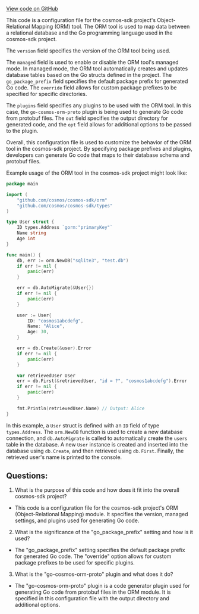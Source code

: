 [View code on GitHub](https://github.com/cosmos/cosmos-sdk/blob/main/orm/internal/buf.proto.gen.yaml)

This code is a configuration file for the cosmos-sdk project's Object-Relational Mapping (ORM) tool. The ORM tool is used to map data between a relational database and the Go programming language used in the cosmos-sdk project. 

The `version` field specifies the version of the ORM tool being used. 

The `managed` field is used to enable or disable the ORM tool's managed mode. In managed mode, the ORM tool automatically creates and updates database tables based on the Go structs defined in the project. The `go_package_prefix` field specifies the default package prefix for generated Go code. The `override` field allows for custom package prefixes to be specified for specific directories. 

The `plugins` field specifies any plugins to be used with the ORM tool. In this case, the `go-cosmos-orm-proto` plugin is being used to generate Go code from protobuf files. The `out` field specifies the output directory for generated code, and the `opt` field allows for additional options to be passed to the plugin. 

Overall, this configuration file is used to customize the behavior of the ORM tool in the cosmos-sdk project. By specifying package prefixes and plugins, developers can generate Go code that maps to their database schema and protobuf files. 

Example usage of the ORM tool in the cosmos-sdk project might look like:

```go
package main

import (
    "github.com/cosmos/cosmos-sdk/orm"
    "github.com/cosmos/cosmos-sdk/types"
)

type User struct {
    ID types.Address `gorm:"primaryKey"`
    Name string
    Age int
}

func main() {
    db, err := orm.NewDB("sqlite3", "test.db")
    if err != nil {
        panic(err)
    }

    err = db.AutoMigrate(&User{})
    if err != nil {
        panic(err)
    }

    user := User{
        ID: "cosmos1abcdefg",
        Name: "Alice",
        Age: 30,
    }

    err = db.Create(&user).Error
    if err != nil {
        panic(err)
    }

    var retrievedUser User
    err = db.First(&retrievedUser, "id = ?", "cosmos1abcdefg").Error
    if err != nil {
        panic(err)
    }

    fmt.Println(retrievedUser.Name) // Output: Alice
}
```

In this example, a `User` struct is defined with an `ID` field of type `types.Address`. The `orm.NewDB` function is used to create a new database connection, and `db.AutoMigrate` is called to automatically create the `users` table in the database. A new `User` instance is created and inserted into the database using `db.Create`, and then retrieved using `db.First`. Finally, the retrieved user's name is printed to the console.
## Questions: 
 1. What is the purpose of this code and how does it fit into the overall cosmos-sdk project?
- This code is a configuration file for the cosmos-sdk project's ORM (Object-Relational Mapping) module. It specifies the version, managed settings, and plugins used for generating Go code.

2. What is the significance of the "go_package_prefix" setting and how is it used?
- The "go_package_prefix" setting specifies the default package prefix for generated Go code. The "override" option allows for custom package prefixes to be used for specific plugins.

3. What is the "go-cosmos-orm-proto" plugin and what does it do?
- The "go-cosmos-orm-proto" plugin is a code generator plugin used for generating Go code from protobuf files in the ORM module. It is specified in this configuration file with the output directory and additional options.